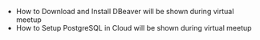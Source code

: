 - How to Download and Install DBeaver will be shown during virtual meetup
- How to Setup PostgreSQL in Cloud will be shown during virtual meetup